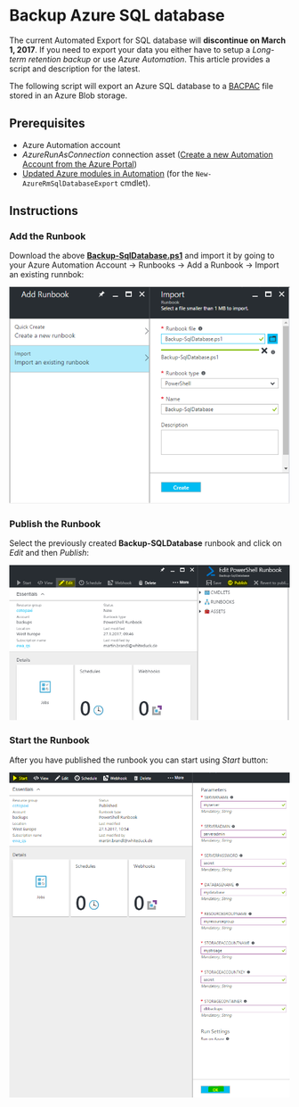 # Backup Azure SQL database

The current Automated Export for SQL database will **discontinue on March 1, 2017**. If you need to export your data you either have to setup a *Long-term retention backup* or use *Azure Automation*. This article provides a script and description for the latest.

The following script will export an Azure SQL database to a [BACPAC](https://msdn.microsoft.com/library/ee210546.aspx#Anchor_4) file stored in an Azure Blob storage.

## Prerequisites
+ Azure Automation account
+ *AzureRunAsConnection* connection asset ([Create a new Automation Account from the Azure Portal](https://docs.microsoft.com/en-us/azure/automation/automation-sec-configure-azure-runas-account))
+ [Updated Azure modules in Automation](http://dinventive.com/blog/2016/10/13/5-simple-steps-how-to-update-the-default-global-modules-to-latest-version-under-assets-in-microsoft-azure-automation-account/) (for the ```New-AzureRmSqlDatabaseExport``` cmdlet).

## Instructions
### Add the Runbook
Download the above [**Backup-SqlDatabase.ps1**](https://github.com/whiteducksoftware/azure-backupsqldatabase/blob/master/Backup-SqlDatabase.ps1) and import it by going to your Azure Automation Account -> Runbooks -> Add a Runbook -> Import an existing runnbok:

![Import Runbook](https://github.com/whiteducksoftware/azure-backupsqldatabase/blob/master/resources/importrunbook.png)

### Publish the Runbook
Select the previously created **Backup-SQLDatabase** runbook and click on *Edit* and then *Publish*:

![Publish Runbook](https://github.com/whiteducksoftware/azure-backupsqldatabase/blob/master/resources/publishrunbook.png)

### Start the Runbook
After you have published the runbook you can start using *Start* button:

![Start Runbook](https://github.com/whiteducksoftware/azure-backupsqldatabase/blob/master/resources/startrunbook.PNG)
